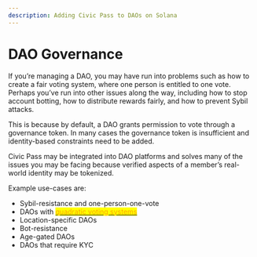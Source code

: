 ```yaml
---
description: Adding Civic Pass to DAOs on Solana
---
```


# DAO Governance

If you’re managing a DAO, you may have run into problems such as how to create a fair voting system, where one person is entitled to one vote. Perhaps you’ve run into other issues along the way, including how to stop account botting, how to distribute rewards fairly, and how to prevent Sybil attacks.&#x20;

This is because by default, a DAO grants permission to vote through a governance token. In many cases the governance token is insufficient and identity-based constraints need to be added.&#x20;

Civic Pass may be integrated into DAO platforms and solves many of the issues you may be facing because verified aspects of a member’s real-world identity may be tokenized.

Example use-cases are:

* Sybil-resistance and one-person-one-vote
* DAOs with [<mark style="color:orange;">quadratic voting systems</mark>](https://en.wikipedia.org/wiki/Quadratic\_voting)<mark style="color:orange;"></mark>
* Location-specific DAOs
* Bot-resistance
* Age-gated DAOs
* DAOs that require KYC
